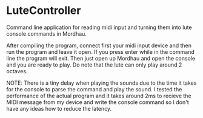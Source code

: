 # LuteController
Command line application for reading midi input and turning them into lute console commands in Mordhau. 

After compiling the program, connect first your midi input device and then run the program and leave it open. If you press enter while in the command line the program will exit. Then just open up Mordhau and open the console and you are ready to play. Do note that the lute can only play around 2 octaves.

NOTE: There is a tiny delay when playing the sounds due to the time it takes for the console to parse the command and play the sound. I tested the performance of the actual program and it takes around 2ms to recieve the MIDI message from my device and write the console command so I don't have any ideas how to reduce the latency.
